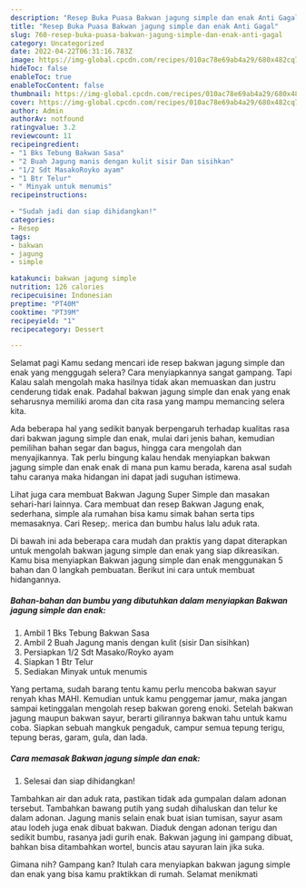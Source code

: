 ```yaml
---
description: "Resep Buka Puasa Bakwan jagung simple dan enak Anti Gagal"
title: "Resep Buka Puasa Bakwan jagung simple dan enak Anti Gagal"
slug: 760-resep-buka-puasa-bakwan-jagung-simple-dan-enak-anti-gagal
category: Uncategorized
date: 2022-04-22T06:31:16.783Z
image: https://img-global.cpcdn.com/recipes/010ac78e69ab4a29/680x482cq70/bakwan-jagung-simple-dan-enak-foto-resep-utama.jpg
hideToc: false
enableToc: true
enableTocContent: false
thumbnail: https://img-global.cpcdn.com/recipes/010ac78e69ab4a29/680x482cq70/bakwan-jagung-simple-dan-enak-foto-resep-utama.jpg
cover: https://img-global.cpcdn.com/recipes/010ac78e69ab4a29/680x482cq70/bakwan-jagung-simple-dan-enak-foto-resep-utama.jpg
author: Admin
authorAv: notfound
ratingvalue: 3.2
reviewcount: 11
recipeingredient:
- "1 Bks Tebung Bakwan Sasa"
- "2 Buah Jagung manis dengan kulit sisir Dan sisihkan"
- "1/2 Sdt MasakoRoyko ayam"
- "1 Btr Telur"
- " Minyak untuk menumis"
recipeinstructions:

- "Sudah jadi dan siap dihidangkan!"
categories:
- Resep
tags:
- bakwan
- jagung
- simple

katakunci: bakwan jagung simple 
nutrition: 126 calories
recipecuisine: Indonesian
preptime: "PT40M"
cooktime: "PT39M"
recipeyield: "1"
recipecategory: Dessert

---
```



Selamat pagi Kamu sedang mencari ide resep bakwan jagung simple dan enak yang menggugah selera? Cara menyiapkannya sangat gampang. Tapi Kalau salah mengolah maka hasilnya tidak akan memuaskan dan justru cenderung tidak enak. Padahal bakwan jagung simple dan enak yang enak seharusnya memiliki aroma dan cita rasa yang mampu memancing selera kita.


Ada beberapa hal yang sedikit banyak berpengaruh terhadap kualitas rasa dari bakwan jagung simple dan enak, mulai dari jenis bahan, kemudian pemilihan bahan segar dan bagus, hingga cara mengolah dan menyajikannya. Tak perlu bingung kalau hendak menyiapkan bakwan jagung simple dan enak enak di mana pun kamu berada, karena asal sudah tahu caranya maka hidangan ini dapat jadi suguhan istimewa.

Lihat juga cara membuat Bakwan Jagung Super Simple dan masakan sehari-hari lainnya. Cara membuat dan resep Bakwan Jagung enak, sederhana, simple ala rumahan bisa kamu simak bahan serta tips memasaknya. Cari Resep;. merica dan bumbu halus lalu aduk rata.


Di bawah ini ada beberapa cara mudah dan praktis yang dapat diterapkan untuk mengolah bakwan jagung simple dan enak yang siap dikreasikan. Kamu bisa menyiapkan Bakwan jagung simple dan enak menggunakan 5 bahan dan 0 langkah pembuatan. Berikut ini cara untuk membuat hidangannya.

<!--inarticleads1-->

##### Bahan-bahan dan bumbu yang dibutuhkan dalam menyiapkan Bakwan jagung simple dan enak:

1. Ambil 1 Bks Tebung Bakwan Sasa
1. Ambil 2 Buah Jagung manis dengan kulit (sisir Dan sisihkan)
1. Persiapkan 1/2 Sdt Masako/Royko ayam
1. Siapkan 1 Btr Telur
1. Sediakan  Minyak untuk menumis


Yang pertama, sudah barang tentu kamu perlu mencoba bakwan sayur renyah khas MAHI. Kemudian untuk kamu penggemar jamur, maka jangan sampai ketinggalan mengolah resep bakwan goreng enoki. Setelah bakwan jagung maupun bakwan sayur, berarti gilirannya bakwan tahu untuk kamu coba. Siapkan sebuah mangkuk pengaduk, campur semua tepung terigu, tepung beras, garam, gula, dan lada. 

<!--inarticleads2-->

##### Cara memasak Bakwan jagung simple dan enak:


1. Selesai dan siap dihidangkan!

Tambahkan air dan aduk rata, pastikan tidak ada gumpalan dalam adonan tersebut. Tambahkan bawang putih yang sudah dihaluskan dan telur ke dalam adonan. Jagung manis selain enak buat isian tumisan, sayur asam atau lodeh juga enak dibuat bakwan. Diaduk dengan adonan terigu dan sedikit bumbu, rasanya jadi gurih enak. Bakwan jagung ini gampang dibuat, bahkan bisa ditambahkan wortel, buncis atau sayuran lain jika suka. 

Gimana nih? Gampang kan? Itulah cara menyiapkan bakwan jagung simple dan enak yang bisa kamu praktikkan di rumah. Selamat menikmati
